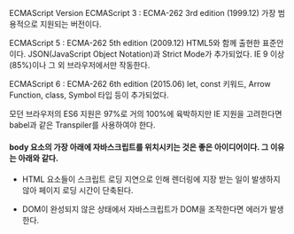 ECMAScript Version
ECMAScript 3 : ECMA-262 3rd edition (1999.12)
가장 범용적으로 지원되는 버전이다.

ECMAScript 5 : ECMA-262 5th edition (2009.12)
HTML5와 함께 출현한 표준안이다. JSON(JavaScript Object Notation)과 Strict Mode가 추가되었다. IE 9 이상(85%)이나 그 외 브라우저에서만 작동한다.

ECMAScript 6 : ECMA-262 6th edition (2015.06)
let, const 키워드, Arrow Function, class, Symbol 타입 등이 추가되었다.


모던 브라우저의 ES6 지원은 97%로 거의 100%에 육박하지만 IE 지원을 고려한다면 babel과 같은 Transpiler를 사용하여야 한다.

#### body 요소의 가장 아래에 자바스크립트를 위치시키는 것은 좋은 아이디어이다. 그 이유는 아래와 같다.

- HTML 요소들이 스크립트 로딩 지연으로 인해 렌더링에 지장 받는 일이 발생하지 않아 페이지 로딩 시간이 단축된다.

- DOM이 완성되지 않은 상태에서 자바스크립트가 DOM을 조작한다면 에러가 발생한다.
